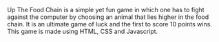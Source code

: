 Up The Food Chain is a simple yet fun game in which one has to fight against 
the computer by choosing an animal that lies higher in the food chain.
It is an ultimate game of luck and the first to score 10 points wins.
This game is made using HTML, CSS and Javascript.
